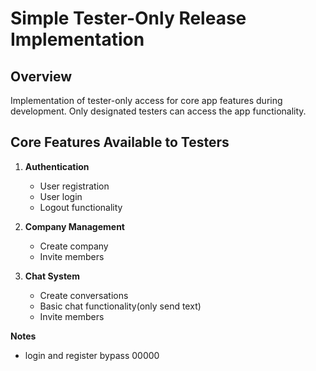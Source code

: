 # Simple Tester-Only Release Implementation

## Overview

Implementation of tester-only access for core app features during development. Only designated testers can access the app functionality.

## Core Features Available to Testers

1. **Authentication**
   - User registration
   - User login
   - Logout functionality

2. **Company Management**  
   - Create company
   - Invite members

3. **Chat System**
   - Create conversations
   - Basic chat functionality(only send text)
   - Invite members

**Notes**
- login and register bypass 00000

